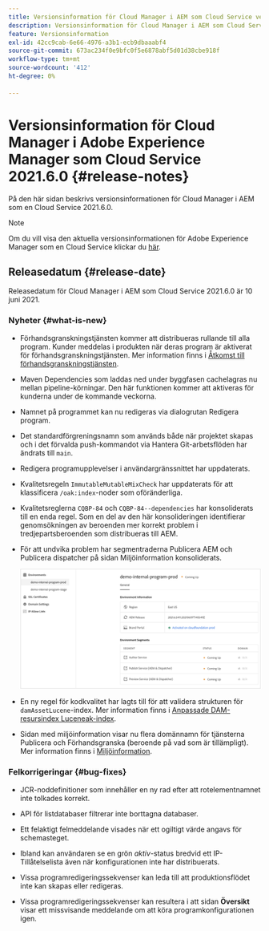 ```yaml
---
title: Versionsinformation för Cloud Manager i AEM som Cloud Service version 2021.5.0
description: Versionsinformation för Cloud Manager i AEM som Cloud Service version 2021.5.0
feature: Versionsinformation
exl-id: 42cc9cab-6e66-4976-a3b1-ecb9dbaaabf4
source-git-commit: 673ac234f0e9bfc0f5e6878abf5d01d38cbe918f
workflow-type: tm+mt
source-wordcount: '412'
ht-degree: 0%

---
```


# Versionsinformation för Cloud Manager i Adobe Experience Manager som Cloud Service 2021.6.0 {#release-notes}

På den här sidan beskrivs versionsinformationen för Cloud Manager i AEM som en Cloud Service 2021.6.0.

>[!NOTE]
>Om du vill visa den aktuella versionsinformationen för Adobe Experience Manager som en Cloud Service klickar du [här](https://experienceleague.adobe.com/docs/experience-manager-cloud-service/release-notes/release-notes/release-notes-current.html).

## Releasedatum {#release-date}

Releasedatum för Cloud Manager i AEM som Cloud Service 2021.6.0 är 10 juni 2021.

### Nyheter {#what-is-new}

* Förhandsgranskningstjänsten kommer att distribueras rullande till alla program. Kunder meddelas i produkten när deras program är aktiverat för förhandsgranskningstjänsten. Mer information finns i [Åtkomst till förhandsgranskningstjänsten](/help/implementing/cloud-manager/manage-environments.md#access-preview-service).

* Maven Dependencies som laddas ned under byggfasen cachelagras nu mellan pipeline-körningar. Den här funktionen kommer att aktiveras för kunderna under de kommande veckorna.

* Namnet på programmet kan nu redigeras via dialogrutan Redigera program.

* Det standardförgreningsnamn som används både när projektet skapas och i det förvalda push-kommandot via Hantera Git-arbetsflöden har ändrats till `main`.

* Redigera programupplevelser i användargränssnittet har uppdaterats.

* Kvalitetsregeln `ImmutableMutableMixCheck` har uppdaterats för att klassificera `/oak:index`-noder som oföränderliga.

* Kvalitetsreglerna `CQBP-84` och `CQBP-84--dependencies` har konsoliderats till en enda regel. Som en del av den här konsolideringen identifierar genomsökningen av beroenden mer korrekt problem i tredjepartsberoenden som distribueras till AEM.

* För att undvika problem har segmentraderna Publicera AEM och Publicera dispatcher på sidan Miljöinformation konsoliderats.

   ![](/help/onboarding/release-notes-cloud-manager/assets/aem-dispatcher.png)

* En ny regel för kodkvalitet har lagts till för att validera strukturen för `damAssetLucene`-index. Mer information finns i [Anpassade DAM-resursindex Luceneak-index](/help/implementing/cloud-manager/custom-code-quality-rules.md#oakpal-damAssetLucene-sanity-check).

* Sidan med miljöinformation visar nu flera domännamn för tjänsterna Publicera och Förhandsgranska (beroende på vad som är tillämpligt). Mer information finns i [Miljöinformation](/help/implementing/cloud-manager/manage-environments.md#viewing-environment).

### Felkorrigeringar {#bug-fixes}

* JCR-noddefinitioner som innehåller en ny rad efter att rotelementnamnet inte tolkades korrekt.

* API för listdatabaser filtrerar inte borttagna databaser.

* Ett felaktigt felmeddelande visades när ett ogiltigt värde angavs för schemasteget.

* Ibland kan användaren se en grön *aktiv*-status bredvid ett IP-Tillåtelselista även när konfigurationen inte har distribuerats.

* Vissa programredigeringssekvenser kan leda till att produktionsflödet inte kan skapas eller redigeras.

* Vissa programredigeringssekvenser kan resultera i att sidan **Översikt** visar ett missvisande meddelande om att köra programkonfigurationen igen.
